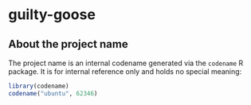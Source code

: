 
# guilty-goose

<!-- badges: start -->
<!-- badges: end -->

## About the project name

The project name is an internal codename generated via the `codename` R package. It is for internal reference only and holds no special meaning:

```r
library(codename)
codename("ubuntu", 62346)
```
